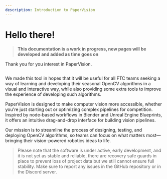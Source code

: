 ```yaml
---
description: Introduction to PaperVision
---
```


# Hello there!

> **This documentation is a work in progress, new pages will be developed and added as time goes on**

Thank you for you interest in PaperVision.&#x20;

<figure><img src="https://raw.githubusercontent.com/deltacv/EOCV-Sim/refs/heads/main/EOCV-Sim/src/main/resources/images/papervision.gif" alt=""><figcaption></figcaption></figure>

We made this tool in hopes that it will be useful for all FTC teams seeking a way of learning and developing their seasonal OpenCV algorithms in a visual and interactive way, while also providing some extra tools to improve the experience of developing such algorithms.

PaperVision is designed to make computer vision more accessible, whether you're just starting out or optimizing complex pipelines for competition. Inspired by node-based workflows in Blender and Unreal Engine Blueprints, it offers an intuitive drag-and-drop interface for building vision pipelines.

Our mission is to streamline the process of designing, testing, and deploying OpenCV algorithms, so teams can focus on what matters most—bringing their vision-powered robotics ideas to life.

> Please note that the software is under active, early development, and it is not yet as stable and reliable, there are recovery safe guards in place to prevent loss of project data but we still cannot ensure full stability. Make sure to report any issues in the GitHub repository or in the Discord server.
